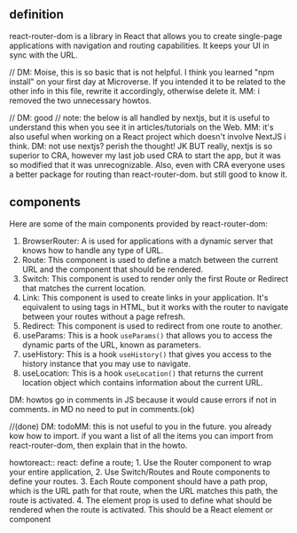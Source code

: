 ## definition
react-router-dom is a library in React that allows you to create single-page applications with navigation and routing capabilities. It keeps your UI in sync with the URL.

// DM: Moise, this is so basic that is not helpful. I think you learned "npm install" on your first day at Microverse. If you intended it to be related to the other info in this file, rewrite it accordingly, otherwise delete it. MM: i removed the two unnecessary howtos.

// DM: good
// note: the below is all handled by nextjs, but it is useful to understand this when you see it in articles/tutorials on the Web. MM: it's also useful when working on a React project which doesn't involve NextJS i think. DM: not use nextjs? perish the thought! JK BUT really, nextjs is so superior to CRA, however my last job used CRA to start the app, but it was so modified that it was unrecognizable. Also, even with CRA everyone uses a better package for routing than react-router-dom. but still good to know it.
## components
Here are some of the main components provided by react-router-dom:
1. BrowserRouter: A <BrowserRouter> is used for applications with a dynamic server that knows how to handle any type of URL.
2. Route: This component <Route> is used to define a match between the current URL and the component that should be rendered.
3. Switch: This component <Switch> is used to render only the first Route or Redirect that matches the current location.
4. Link: This component <Link> is used to create links in your application. It's equivalent to using <a> tags in HTML, but it works with the router to navigate between your routes without a page refresh.
5. Redirect: This component <Redirect /> is used to redirect from one route to another.
6. useParams: This is a hook `useParams()` that allows you to access the dynamic parts of the URL, known as parameters.
7. useHistory: This is a hook `useHistory()` that gives you access to the history instance that you may use to navigate.
8. useLocation: This is a hook `useLocation()` that returns the current location object which contains information about the current URL.

DM: howtos go in comments in JS because it would cause errors if not in comments. in MD no need to put in comments.(ok)

//(done) DM: todoMM: this is not useful to you in the future. you already kow how to import. if you want a list of all the items you can import from react-router-dom, then explain that in the howto. 


howtoreact:: react: define a route; 1. Use the Router component to wrap your entire application, 2. Use Switch/Routes and Route components to define your routes. 3. Each Route component should have a path prop, which is the URL path for that route, when the URL matches this path, the route is activated. 4. The element prop is used to define what should be rendered when the route is activated. This should be a React element or component 